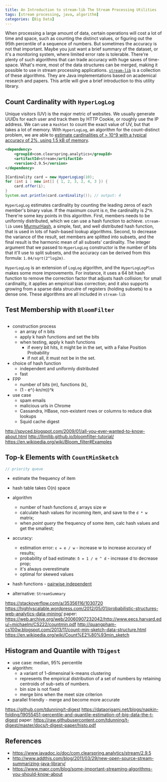 ```yaml
---
title: An Introduction to stream-lib The Stream Processing Utilities
tags: [stream processing, java, algorithm]
categories: [Big Data]
---
```


When processing a large amount of data, certain operations will cost a lot of time and space, such as counting the distinct values, or figuring out the 95th percentile of a sequence of numbers. But sometimes the accuracy is not that important. Maybe you just want a brief summary of the dataset, or it's a monitoring system, where limited error rate is tolerable. There're plenty of such algorithms that can trade accuracy with huge saves of time-space. What's more, most of the data structures can be merged, making it possible to use in stream processing applications. [`stream-lib`][1] is a collection of these algorithms. They are Java implementations based on academical research and papers. This artile will give a brief introduction to this utility library.

## Count Cardinality with `HyperLogLog`

Unique visitors (UV) is the major metric of websites. We usually generate UUIDs for each user and track them by HTTP Cookie, or roughly use the IP address. We can use a `HashSet` to count the exact value of UV, but that takes a lot of memory. With `HyperLogLog`, an algorithm for the count-distinct problem, we are able to [estimate cardinalities of > 10^9 with a typical accuracy of 2%, using 1.5 kB of memory][2].

```xml
<dependency>
    <groupId>com.clearspring.analytics</groupId>
    <artifactId>stream</artifactId>
    <version>2.9.5</version>
</dependency>
```

```java
ICardinality card = new HyperLogLog(10);
for (int i : new int[] { 1, 2, 3, 2, 4, 3 }) {
    card.offer(i);
}
System.out.println(card.cardinality()); // output: 4
```

<!-- more -->

`HyperLogLog` estimates cardinality by counting the leading zeros of each member's binary value. If the maximum count is *n*, the cardinality is *2^n*. There're some key points in this algorithm. First, members needs to be uniformly distributed, which we can use a hash function to achieve. `stream-lib` uses [MurmurHash][3], a simple, fast, and well distributed hash function, that is used in lots of hash-based lookup algorithms. Second, to decrease the variance of the result, set members are splitted into subsets, and the final result is the harmonic mean of all subsets' cardinality. The integer argument that we passed to `HyperLogLog` constructor is the number of bits that it'll use to split subsets, and the accuracy can be derived from this formula: `1.04/sqrt(2^log2m)`.

`HyperLogLog` is an extension of `LogLog` algorithm, and the `HyperLogLogPlus` makes some more improvements. For instance, it uses a 64 bit hash function to remove the correction factor that adjusts hash collision; for small cardinality, it applies an empirical bias correction; and it also supports growing from a sparse data strucutre of registers (holding subsets) to a dense one. These algorithms are all included in `stream-lib`

## Test Membership with `BloomFilter`

```java

```

* construction process
  * an array of n bits
  * apply k hash functions and set the bits
  * when testing, apply k hash functions
    * if every bit hits, it might be in the set, with a False Position Probability
    * if not all, it must not be in the set.
* choice of hash function
  * independent and uniformly distributed
  * fast
* FPP
  * number of bits (m), functions (k),
  * (1 - e^(-kn/m))^k
* use case
  * spam emails
  * malicious urls in Chrome
  * Cassandra, HBase, non-existent rows or columns to reduce disk lookups
  * Squid cache digest

http://spyced.blogspot.com/2009/01/all-you-ever-wanted-to-know-about.html
http://llimllib.github.io/bloomfilter-tutorial/
https://en.wikipedia.org/wiki/Bloom_filter#Examples


## Top-k Elements with `CountMinSketch`

```java
// priority queue
```

* estimate the frequency of item
* hash table takes O(n) space
* algorithm
  * number of hash functions *d*, arrays size *w*
  * calculate hash values for incoming item, and save to the `d * w` matrix;
  * when *point query*  the frequency of some item, calc hash values and get the smallest;
* accuracy:
  * estimation error: `ε = e / w` - increase w to increase accuracy of results;
  * probability of bad estimate: `δ = 1 / e ^ d` - increase d to decrease prop;
  * it's always overestimate
  * optimal for skewed values
* hash functions - [pairwise independent](https://en.wikipedia.org/wiki/Pairwise_independence)

* alternative: `StreamSummary`

https://stackoverflow.com/a/35356116/1030720
https://highlyscalable.wordpress.com/2012/05/01/probabilistic-structures-web-analytics-data-mining/
paper: https://web.archive.org/web/20060907232042/http://www.eecs.harvard.edu/~michaelm/CS222/countmin.pdf
http://quangpham-cs100w.blogspot.com/2013/11/count-min-sketch-data-structure.html
https://en.wikipedia.org/wiki/Count%E2%80%93min_sketch

## Histogram and Quantile with `TDigest`

* use case: median, 95% percentile
* algorithm:
  * a variant of 1-dimensinal k-means clustering
  * represents the empirical distribution of a set of numbers by retaining centroids of sub-sets of numbers.
  * bin size is not fixed
  * merge bins when the meet size criterion
* parallel friendly - merge and become more accurate

https://github.com/tdunning/t-digest
https://dataorigami.net/blogs/napkin-folding/19055451-percentile-and-quantile-estimation-of-big-data-the-t-digest
paper: https://raw.githubusercontent.com/tdunning/t-digest/master/docs/t-digest-paper/histo.pdf

## References

* https://www.javadoc.io/doc/com.clearspring.analytics/stream/2.9.5
* http://www.addthis.com/blog/2011/03/29/new-open-source-stream-summarizing-java-library/
* https://www.mapr.com/blog/some-important-streaming-algorithms-you-should-know-about

[1]: https://github.com/addthis/stream-lib
[2]: https://en.wikipedia.org/wiki/HyperLogLog
[3]: https://en.wikipedia.org/wiki/MurmurHash
